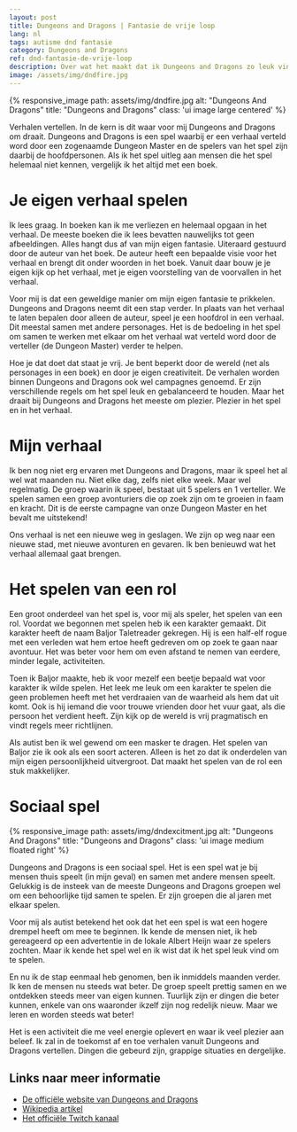 ```yaml
---
layout: post
title: Dungeons and Dragons | Fantasie de vrije loop
lang: nl
tags: autisme dnd fantasie
category: Dungeons and Dragons
ref: dnd-fantasie-de-vrije-loop
description: Over wat het maakt dat ik Dungeons and Dragons zo leuk vind om te spelen. Wat maakt het een leuk spel? En waar loop ik tegen aan?
image: /assets/img/dndfire.jpg
---
```

{% responsive_image path: assets/img/dndfire.jpg alt: "Dungeons And Dragons" title: "Dungeons and Dragons" class: 'ui image large centered' %}

Verhalen vertellen. In de kern is dit waar voor mij Dungeons and Dragons om draait. Dungeons and Dragons is een spel waarbij er een verhaal verteld word door een zogenaamde Dungeon Master en de spelers van het spel zijn daarbij de hoofdpersonen. Als ik het spel uitleg aan mensen die het spel helemaal niet kennen, vergelijk ik het altijd met een boek.

# Je eigen verhaal spelen

Ik lees graag. In boeken kan ik me verliezen en helemaal opgaan in het verhaal. De meeste boeken die ik lees bevatten nauwelijks tot geen afbeeldingen. Alles hangt dus af van mijn eigen fantasie. Uiteraard gestuurd door de auteur van het boek. De auteur heeft een bepaalde visie voor het verhaal en brengt dit onder woorden in het boek. Vanuit daar bouw je je eigen kijk op het verhaal, met je eigen voorstelling van de voorvallen in het verhaal.

Voor mij is dat een geweldige manier om mijn eigen fantasie te prikkelen. Dungeons and Dragons neemt dit een stap verder. In plaats van het verhaal te laten bepalen door alleen de auteur, speel je een hoofdrol in een verhaal. Dit meestal samen met andere personages. Het is de bedoeling in het spel om samen te werken met elkaar om het verhaal wat verteld word door de verteller (de Dungeon Master) verder te helpen.

Hoe je dat doet dat staat je vrij. Je bent beperkt door de wereld (net als personages in een boek) en door je eigen creativiteit. De verhalen worden binnen Dungeons and Dragons ook wel campagnes genoemd. Er zijn verschillende regels om het spel leuk en gebalanceerd te houden. Maar het draait bij Dungeons and Dragons het meeste om plezier. Plezier in het spel en in het verhaal.

# Mijn verhaal
Ik ben nog niet erg ervaren met Dungeons and Dragons, maar ik speel het al wel wat maanden nu. Niet elke dag, zelfs niet elke week. Maar wel regelmatig. De groep waarin ik speel, bestaat uit 5 spelers en 1 verteller. We spelen samen een groep avonturiers die op zoek zijn om te groeien in faam en kracht. Dit is de eerste campagne van onze Dungeon Master en het bevalt me uitstekend!

Ons verhaal is net een nieuwe weg in geslagen. We zijn op weg naar een nieuwe stad, met nieuwe avonturen en gevaren. Ik ben benieuwd wat het verhaal allemaal gaat brengen.

# Het spelen van een rol

Een groot onderdeel van het spel is, voor mij als speler, het spelen van een rol. Voordat we begonnen met spelen heb ik een karakter gemaakt. Dit karakter heeft de naam Baljor Taletreader gekregen. Hij is een half-elf rogue met een verleden wat hem ertoe heeft gedreven om op zoek te gaan naar avontuur. Het was beter voor hem om even afstand te nemen van eerdere, minder legale, activiteiten.

Toen ik Baljor maakte, heb ik voor mezelf een beetje bepaald wat voor karakter ik wilde spelen. Het leek me leuk om een karakter te spelen die geen problemen heeft met het verdraaien van de waarheid als hem dat uit komt. Ook is hij iemand die voor trouwe vrienden door het vuur gaat, als die persoon het verdient heeft. Zijn kijk op de wereld is vrij pragmatisch en vindt regels meer richtlijnen.

Als autist ben ik wel gewend om een masker te dragen. Het spelen van Baljor zie ik ook als een soort acteren. Alleen is het zo dat ik onderdelen van mijn eigen persoonlijkheid uitvergroot. Dat maakt het spelen van de rol een stuk makkelijker.

# Sociaal spel
{% responsive_image path: assets/img/dndexcitment.jpg alt: "Dungeons And Dragons" title: "Dungeons and Dragons" class: 'ui image medium floated right' %}

Dungeons and Dragons is een sociaal spel. Het is een spel wat je bij mensen thuis speelt (in mijn geval) en samen met andere mensen speelt. Gelukkig is de insteek van de meeste Dungeons and Dragons groepen wel om een behoorlijke tijd samen te spelen. Er zijn groepen die al jaren met elkaar spelen.

Voor mij als autist betekend het ook dat het een spel is wat een hogere drempel heeft om mee te beginnen. Ik kende de mensen niet, ik heb gereageerd op een advertentie in de lokale Albert Heijn waar ze spelers zochten. Maar ik kende het spel wel en ik wist dat ik het spel leuk vind om te spelen.

En nu ik de stap eenmaal heb genomen, ben ik inmiddels maanden verder. Ik ken de mensen nu steeds wat beter. De groep speelt prettig samen en we ontdekken steeds meer van eigen kunnen. Tuurlijk zijn er dingen die beter kunnen, enkele van ons waaronder ikzelf zijn nog redelijk nieuw. Maar we leren en worden steeds wat beter!

Het is een activiteit die me veel energie oplevert en waar ik veel plezier aan beleef. Ik zal in de toekomst af en toe verhalen vanuit Dungeons and Dragons vertellen. Dingen die gebeurd zijn, grappige situaties en dergelijke.

## Links naar meer informatie

- [De officiële website van Dungeons and Dragons](https://dnd.wizards.com/)
- [Wikipedia artikel](https://nl.wikipedia.org/wiki/Dungeons_%26_Dragons_(rollenspel))
- [Het officiële Twitch kanaal](https://www.twitch.tv/dnd)